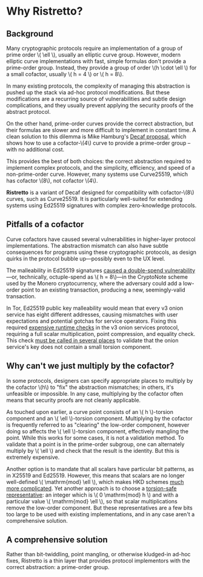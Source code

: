 # Why Ristretto?

## Background

Many cryptographic protocols require an implementation of a group of prime
order \\( \ell \\), usually an elliptic curve group.  However, modern elliptic curve
implementations with fast, simple formulas don't provide a prime-order group.
Instead, they provide a group of order \\(h \cdot \ell \\) for a small cofactor,
usually \\( h = 4 \\) or \\( h = 8\\).  

In many existing protocols, the complexity of managing this abstraction is
pushed up the stack via ad-hoc protocol modifications.  But these modifications
are a recurring source of vulnerabilities and subtle design complications, and
they usually prevent applying the security proofs of the abstract protocol.

On the other hand, prime-order curves provide the correct abstraction, but
their formulas are slower and more difficult to implement in constant time.  A
clean solution to this dilemma is Mike Hamburg's [Decaf proposal][decaf_paper],
which shows how to use a cofactor-\\(4\\) curve to provide a prime-order group
– with no additional cost.

This provides the best of both choices: the correct abstraction required to
implement complex protocols, and the simplicity, efficiency, and speed of a
non-prime-order curve.  However, many systems use Curve25519, which has
cofactor \\(8\\), not cofactor \\(4\\).  

**Ristretto** is a variant of Decaf designed for compatibility with
cofactor-\\(8\\) curves, such as Curve25519.  It is particularly well-suited
for extending systems using Ed25519 signatures with complex zero-knowledge
protocols.

## Pitfalls of a cofactor

Curve cofactors have caused several vulnerabilities in higher-layer protocol
implementations.  The abstraction mismatch can also have subtle consequences for
programs using these cryptographic protocols, as design quirks in the protocol
bubble up—possibly even to the UX level.

The malleability in Ed25519 signatures
[caused a double-spend vulnerability][monero]—or, technically, octuple-spend as
\\( h = 8\\)—in the CryptoNote scheme used by the Monero cryptocurrency, where
the adversary could add a low-order point to an existing transaction, producing
a new, seemingly-valid transaction.

In Tor, Ed25519 public key malleability would mean that every v3 onion service
has eight different addresses, causing mismatches with user expectations and
potential gotchas for service operators.  Fixing this required
[expensive runtime checks][bug22006] in the v3 onion services protocol,
requiring a full scalar multiplication, point compression, and equality check.
This check [must be called in several places][hs_address_is_valid] to validate
that the onion service's key does not contain a small torsion component.

## Why can't we just multiply by the cofactor?

In some protocols, designers can specify appropriate places to multiply by the
cofactor \\(h\\) to "fix" the abstraction mismatches; in others, it's unfeasible
or impossible.  In any case, multiplying by the cofactor often means that
security proofs are not cleanly applicable.

As touched upon earlier, a curve point consists of an \\( h \\)-torsion
component and an \\( \ell \\)-torsion component.  Multiplying by the cofactor is
frequently referred to as "clearing" the low-order component, however doing so
affects the \\( \ell \\)-torsion component, effectively mangling the point.
While this works for some cases, it is not a validation method.
To validate that a point is in the prime-order subgroup, one can alternately
multiply by \\( \ell \\) and check that the result is
the identity.  But this is extremely expensive.

Another option is to mandate that all scalars have particular bit patterns, as
in X25519 and Ed25519.  However, this means that scalars are no longer
well-defined \\( \mathrm{mod} \ell \\), which makes HKD schemes
[much more complicated][hierarchical_keys].  Yet another approach is to
choose a [torsion-safe representative][torsion_safe]:
an integer which is \\( 0 \mathrm{mod} h \\) and with a particular value \\(
\mathrm{mod} \ell \\), so that scalar multiplications remove the low-order
component.  But these representatives are a few bits too large to be used with
existing implementations, and in any case aren't a comprehensive
solution.

## A comprehensive solution

Rather than bit-twiddling, point mangling, or otherwise kludged-in ad-hoc
fixes, Ristretto is a thin layer that provides protocol
implementors with the correct abstraction: a prime-order group.

[decaf_paper]: https://eprint.iacr.org/2015/673.pdf
[monero]: https://moderncrypto.org/mail-archive/curves/2017/000898.html
[hierarchical_keys]: https://moderncrypto.org/mail-archive/curves/2017/000858.html
[bug22006]: https://trac.torproject.org/projects/tor/ticket/22006#comment:13
[hs_address_is_valid]: https://github.com/torproject/tor/search?q=hs_address_is_valid&unscoped_q=hs_address_is_valid
[torsion_safe]: https://moderncrypto.org/mail-archive/curves/2017/000866.html
